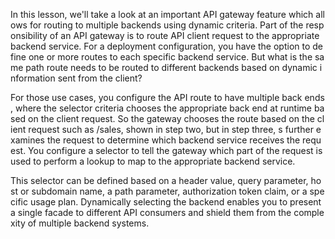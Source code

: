 In this lesson, we'll take a look at an important API gateway feature which allows for routing to multiple backends using dynamic criteria. Part of the responsibility of an API gateway is to route API client request to the appropriate backend service. For a deployment configuration, you have the option to define one or more routes to each specific backend service. But what is the same path route needs to be routed to different backends based on dynamic information sent from the client?

For those use cases, you configure the API route to have multiple back ends, where the selector criteria chooses the appropriate back end at runtime based on the client request. So the gateway chooses the route based on the client request such as /sales, shown in step two, but in step three, s further examines the request to determine which backend service receives the request. You configure a selector to tell the gateway which part of the request is used to perform a lookup to map to the appropriate backend service.

This selector can be defined based on a header value, query parameter, host or subdomain name, a path parameter, authorization token claim, or a specific usage plan. Dynamically selecting the backend enables you to present a single facade to different API consumers and shield them from the complexity of multiple backend systems.